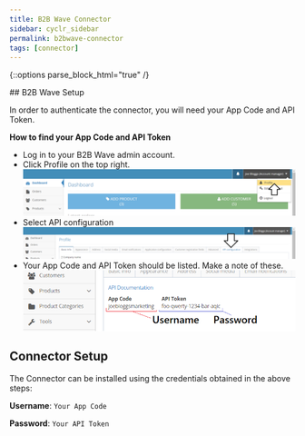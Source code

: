 ```yaml
---
title: B2B Wave Connector
sidebar: cyclr_sidebar
permalink: b2bwave-connector
tags: [connector]
---
```

{::options parse_block_html="true" /}
<section class="card">
## B2B Wave Setup

In order to authenticate the connector, you will need your App Code and API Token.

**How to find your App Code and API Token**

* Log in to your B2B Wave admin account.
* Click Profile on the top right.
 ![](./images/b2bwave-clickprofile.png)
* Select API configuration
 ![](./images/b2bwave-clickapiconfig.png)
* Your App Code and API Token should be listed.  Make a note of these.
  ![](./images/b2bwave-unpw.png)

</section>
<section class="card">

## Connector Setup

The Connector can be installed using the credentials obtained in the above steps:

**Username**: `Your App Code`

**Password**: `Your API Token`

</section>
